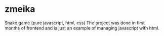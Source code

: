 # zmeika
Snake game (pure javascript, html, css)
The project was done in first months of frontend and is just an example of managing javascript with html.
